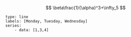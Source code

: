 $$
\beta\frac{1}{\alpha}^3+\infty_5
$$

```chart
type: line
labels: [Monday, Tuesday, Wednesday]
series:
	- data: [1,3,4]
```